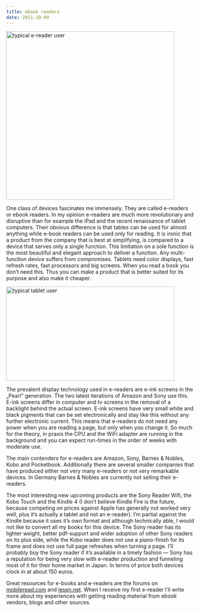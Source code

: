 ```yaml
---
title: ebook readers
date: 2011-10-09
---
```

<img title="typical e-reader user" src="http://g-ecx.images-amazon.com/images/G/03/kindle/tequila/dp/KT-aag-01._V166741776_.jpg" alt="typical e-reader user" width="450" />

One class of devices fascinates me immensely. They are called e-readers or ebook readers. In my opinion e-readers are much more revolutionary and disruptive than for example the iPad and the recent renaissance of tablet computers. Their obvious difference is that tables can be used for almost anything while e-book readers can be used only for reading. It is ironic that a product from the company that is best at simplifying, is compared to a device that serves only a single function. This limitation on a sole function is the most beautiful and elegant approach to deliver a function. Any multi-function device suffers from compromises. Tablets need color displays, fast refresh rates, fast processors and big screens. When you read a book you don’t need this. Thus you can make a product that is better suited for its purpose and also make it cheaper.

<img title="typical tablet user" src="http://blog.toshiba-laptopbattery.com/wp-content/uploads/2011/05/ipad-sunlight.jpg" alt="typical tablet user" width="450" height="252" />

The prevalent display technology used in e-readers are e-ink screens in the „Pearl“ generation. The two latest iterations of Amazon and Sony use this. E-ink screens differ in computer and tv screens in the removal of a backlight behind the actual screen. E-ink screens have very small white and black pigments that can be set electronically and stay like this without any further electronic current. This means that e-readers do not need any power when you are reading a page, but only when you change it. So much for the theory, in praxis the CPU and the WiFi adapter are running in the background and you can expect run-times in the order of weeks with moderate use.

The main contenders for e-readers are Amazon, Sony, Barnes &amp; Nobles, Kobo and Pocketbook. Additionally there are several smaller companies that have produced either not very many e-readers or not very remarkable devices. In Germany Barnes &amp; Nobles are currently not selling their e-readers.

The most interesting new upcoming products are the Sony Reader Wifi, the Kobo Touch and the Kindle 4 (I don’t believe Kindle Fire is the future, because competing on prices against Apple has generally not worked very well, plus it’s actually a tablet and not an e-reader). I’m partial against the Kindle because it uses it’s own format and although technically able, I would not like to convert all my books for this device. The Sony reader has its lighter weight, better pdf-support and wider adoption of other Sony readers on its plus side, while the Kobo reader does not use a piano-finish for its frame and does not use full page refreshes when turning a page. I’ll probably buy the Sony reader if it’s available in a timely fashion — Sony has a reputation for being very slow with e-reader production and funneling most of it for their home market in Japan. In terms of price both devices clock in at about 150 euros.

Great resources for e-books and e-readers are the forums on <a title="mobilread.com" href="http://www.mobileread.com/forums/" target="_blank">mobileread.com</a> and <a title="lesen.net" href="http://www.e-reader-forum.de/" target="_blank">lesen.net</a>. When I receive my first e-reader I’ll write more about my experiences with getting reading material from ebook vendors, blogs and other sources.
